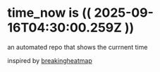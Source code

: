 # time_now is (( 2025-09-16T04:30:00.259Z ))

an automated repo that shows the currnent time

inspired by [breakingheatmap](https://github.com/breakingheatmap/breakingheatmap)